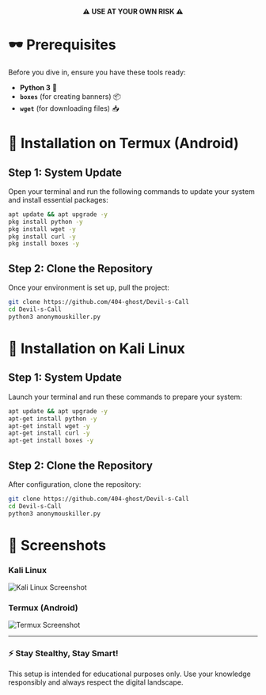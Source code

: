 <p align="center">
  <strong>⚠️ USE AT YOUR OWN RISK ⚠️</strong>
</p>

# 🕶️ Prerequisites
Before you dive in, ensure you have these tools ready:

- **Python 3** 🐍
- **`boxes`** (for creating banners) 📦
- **`wget`** (for downloading files) 📥

# 📲 Installation on Termux (Android)

## Step 1: System Update
Open your terminal and run the following commands to update your system and install essential packages:

```bash
apt update && apt upgrade -y
pkg install python -y
pkg install wget -y
pkg install curl -y
pkg install boxes -y
```

## Step 2: Clone the Repository
Once your environment is set up, pull the project:

```bash
git clone https://github.com/404-ghost/Devil-s-Call
cd Devil-s-Call
python3 anonymouskiller.py
```

# 🐧 Installation on Kali Linux

## Step 1: System Update
Launch your terminal and run these commands to prepare your system:

```bash
apt update && apt upgrade -y
apt-get install python -y
apt-get install wget -y
apt-get install curl -y
apt-get install boxes -y
```

## Step 2: Clone the Repository
After configuration, clone the repository:

```bash
git clone https://github.com/404-ghost/Devil-s-Call
cd Devil-s-Call
python3 anonymouskiller.py
```

# 📸 Screenshots

### Kali Linux
![Kali Linux Screenshot](https://imgur.com/lKQPeVX.png)

### Termux (Android)
![Termux Screenshot](https://imgur.com/EsQU2On.png)

---

### ⚡️ Stay Stealthy, Stay Smart!
This setup is intended for educational purposes only. Use your knowledge responsibly and always respect the digital landscape.
